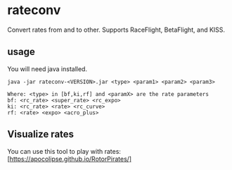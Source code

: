 # rateconv
Convert rates from and to other. Supports  RaceFlight, BetaFlight, and KISS.

## usage
You will need java installed.

```
java -jar rateconv-<VERSION>.jar <type> <param1> <param2> <param3>

Where: <type> in [bf,ki,rf] and <paramX> are the rate parameters
bf: <rc_rate> <super_rate> <rc_expo>
ki: <rc_rate> <rate> <rc_curve>
rf: <rate> <expo> <acro_plus>
```

## Visualize rates
You can use this tool to play with rates: [https://apocolipse.github.io/RotorPirates/]
